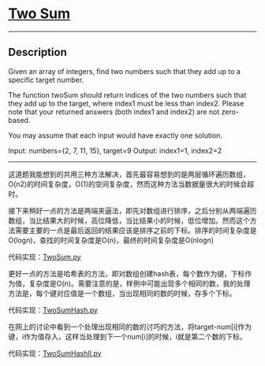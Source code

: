 # [Two Sum](https://leetcode.com/problems/two-sum/)

---

## Description
Given an array of integers, find two numbers such that they add up to a specific target number.

The function twoSum should return indices of the two numbers such that they add up to the target, where index1 must be less than index2. Please note that your returned answers (both index1 and index2) are not zero-based.

You may assume that each input would have exactly one solution.

Input: numbers={2, 7, 11, 15}, target=9
Output: index1=1, index2=2

---

这道题我能想到的共用三种方法解决，首先最容易想到的是两层循环遍历数组，O(n2)的时间复杂度，O(1)的空间复杂度，然而这种方法当数据量很大的时候会超时。

接下来稍好一点的方法是两端夹逼法，即先对数组进行排序，之后分别从两端遍历数组，当比结果大的时候，高位降低，当比结果小的时候，低位增加。然而这个方法需要主要的一点是最后返回的结果应该是排序之前的下标。排序的时间复杂度是O(logn)，查找的时间复杂度是O(n)，最终的时间复杂度是O(nlogn)


代码实现：[TwoSum.py](./TwoSum.py)

更好一点的方法是哈希表的方法，即对数组创建hash表，每个数作为键，下标作为值，复杂度是O(n)。需要注意的是，样例中可能出现多个相同的数，我的处理方法是，每个键对应值是一个数组，当出现相同的数的时候，存多个下标。


代码实现：[TwoSumHash.py](./TwoSumHash.py)

在网上的讨论中看到一个处理出现相同的数的讨巧的方法，将target-num[i]作为键，i作为值存入，这样当处理到下一个num[i]的时候，i就是第二个数的下标。


代码实现：[TwoSumHashII.py](./TwoSumHashII.py)

